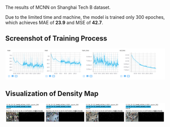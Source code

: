 The results of MCNN on Shanghai Tech B dataset.

Due to the limited time and machine, the model is trained only 300 epoches, which achieves MAE of **23.9** and MSE of **42.7**. 

## Screenshot of Training Process

![Detialed infomation during the traning phase.](./img1.png "quantitative-results")

## Visualization of Density Map

![Detialed infomation during the traning phase.](./img2.png "visualization")